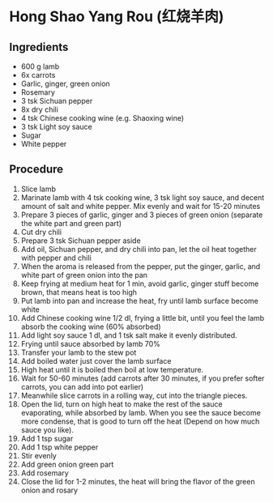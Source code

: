 # Hong Shao Yang Rou (红烧羊肉)
## Ingredients
- 600 g lamb
- 6x carrots
- Garlic, ginger, green onion
- Rosemary
- 3 tsk Sichuan pepper
- 8x dry chili
- 4 tsk Chinese cooking wine (e.g. Shaoxing wine)
- 3 tsk Light soy sauce
- Sugar
- White pepper
## Procedure
1. Slice lamb
2. Marinate lamb with 4 tsk cooking wine, 3 tsk light soy sauce, and decent amount of salt and white pepper. Mix evenly and wait for 15-20 minutes
3. Prepare 3 pieces of garlic, ginger and 3 pieces of green onion (separate the white part and green part)
4. Cut dry chili
5. Prepare 3 tsk Sichuan pepper aside
6. Add oil, Sichuan pepper, and dry chili into pan, let the oil heat together with pepper and chili
7. When the aroma is released from the pepper, put the ginger, garlic, and white part of green onion into the pan
8. Keep frying at medium heat for 1 min, avoid garlic, ginger stuff become brown, that means heat is too high
9. Put lamb into pan and increase the heat, fry until lamb surface become white
10. Add Chinese cooking wine 1/2 dl, frying a little bit, until you feel the lamb absorb the cooking wine (60% absorbed)
11. Add light soy sauce 1 dl, and 1 tsk salt make it evenly distributed.
12. Frying until sauce absorbed by lamb 70%
13. Transfer your lamb to the stew pot
14. Add boiled water just cover the lamb surface
15. High heat until it is boiled then boil at low temperature.
16. Wait for 50-60 minutes (add carrots after 30 minutes, if you prefer softer carrots, you can add into pot earlier)
17. Meanwhile slice carrots in a rolling way, cut into the triangle pieces.
18. Open the lid, turn on high heat to make the rest of the sauce evaporating, while absorbed by lamb. When you see the sauce become more condense, that is good to turn off the heat (Depend on how much sauce you like).
19. Add 1 tsp sugar
20. Add 1 tsp white pepper
21. Stir evenly
22. Add green onion green part
23. Add rosemary
24. Close the lid for 1-2 minutes, the heat will bring the flavor of the green onion and rosary
